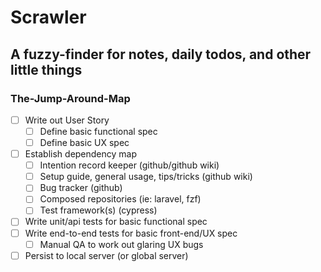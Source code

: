 # Scrawler
## A fuzzy-finder for notes, daily todos, and other little things

### The-Jump-Around-Map
- [ ] Write out User Story
    - [ ] Define basic functional spec
    - [ ] Define basic UX spec
- [ ] Establish dependency map
    - [ ] Intention record keeper (github/github wiki)
    - [ ] Setup guide, general usage, tips/tricks (github wiki)
    - [ ] Bug tracker (github)
    - [ ] Composed repositories (ie: laravel, fzf)
    - [ ] Test framework(s) (cypress)
- [ ] Write unit/api tests for basic functional spec
- [ ] Write end-to-end tests for basic front-end/UX spec
    - [ ] Manual QA to work out glaring UX bugs
- [ ] Persist to local server (or global server)